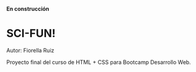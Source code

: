 **En construcción**

# SCI-FUN!
Autor: Fiorella Ruiz

Proyecto final del curso de HTML + CSS para Bootcamp Desarrollo Web.
